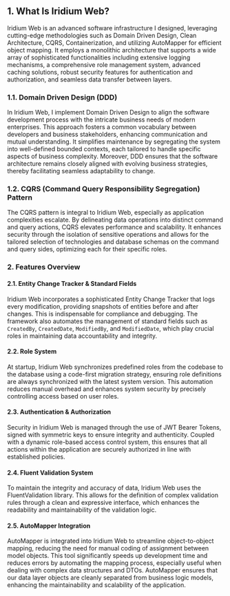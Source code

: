 ## 1. What Is Iridium Web?
Iridium Web is an advanced software infrastructure I designed, leveraging cutting-edge methodologies such as Domain Driven Design, Clean Architecture, CQRS, Containerization, and utilizing AutoMapper for efficient object mapping. It employs a monolithic architecture that supports a wide array of sophisticated functionalities including extensive logging mechanisms, a comprehensive role management system, advanced caching solutions, robust security features for authentication and authorization, and seamless data transfer between layers.

### 1.1. Domain Driven Design (DDD)
In Iridium Web, I implement Domain Driven Design to align the software development process with the intricate business needs of modern enterprises. This approach fosters a common vocabulary between developers and business stakeholders, enhancing communication and mutual understanding. It simplifies maintenance by segregating the system into well-defined bounded contexts, each tailored to handle specific aspects of business complexity. Moreover, DDD ensures that the software architecture remains closely aligned with evolving business strategies, thereby facilitating seamless adaptability to change.

### 1.2. CQRS (Command Query Responsibility Segregation) Pattern
The CQRS pattern is integral to Iridium Web, especially as application complexities escalate. By delineating data operations into distinct command and query actions, CQRS elevates performance and scalability. It enhances security through the isolation of sensitive operations and allows for the tailored selection of technologies and database schemas on the command and query sides, optimizing each for their specific roles.

### 2. Features Overview

#### 2.1. Entity Change Tracker & Standard Fields
Iridium Web incorporates a sophisticated Entity Change Tracker that logs every modification, providing snapshots of entities before and after changes. This is indispensable for compliance and debugging. The framework also automates the management of standard fields such as `CreatedBy`, `CreatedDate`, `ModifiedBy`, and `ModifiedDate`, which play crucial roles in maintaining data accountability and integrity.

#### 2.2. Role System
At startup, Iridium Web synchronizes predefined roles from the codebase to the database using a code-first migration strategy, ensuring role definitions are always synchronized with the latest system version. This automation reduces manual overhead and enhances system security by precisely controlling access based on user roles.

#### 2.3. Authentication & Authorization
Security in Iridium Web is managed through the use of JWT Bearer Tokens, signed with symmetric keys to ensure integrity and authenticity. Coupled with a dynamic role-based access control system, this ensures that all actions within the application are securely authorized in line with established policies.

#### 2.4. Fluent Validation System
To maintain the integrity and accuracy of data, Iridium Web uses the FluentValidation library. This allows for the definition of complex validation rules through a clean and expressive interface, which enhances the readability and maintainability of the validation logic.

#### 2.5. AutoMapper Integration
AutoMapper is integrated into Iridium Web to streamline object-to-object mapping, reducing the need for manual coding of assignment between model objects. This tool significantly speeds up development time and reduces errors by automating the mapping process, especially useful when dealing with complex data structures and DTOs. AutoMapper ensures that our data layer objects are cleanly separated from business logic models, enhancing the maintainability and scalability of the application.

